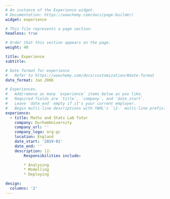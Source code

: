 ```yaml
---
# An instance of the Experience widget.
# Documentation: https://wowchemy.com/docs/page-builder/
widget: experience

# This file represents a page section.
headless: true

# Order that this section appears on the page.
weight: 40

title: Experience
subtitle:

# Date format for experience
#   Refer to https://wowchemy.com/docs/customization/#date-format
date_format: Jan 2006

# Experiences.
#   Add/remove as many `experience` items below as you like.
#   Required fields are `title`, `company`, and `date_start`.
#   Leave `date_end` empty if it's your current employer.
#   Begin multi-line descriptions with YAML's `|2-` multi-line prefix.
experience:
  - title: Maths and Stats Lab Tutor
    company: DurhamUniversity
    company_url: ''
    company_logo: org-gc
    location: England
    date_start: '2019-01'
    date_end: ''
    description: |2-
        Responsibilities include:

        * Analysing
        * Modelling
        * Deploying       

design:
  columns: '2'
---
```


